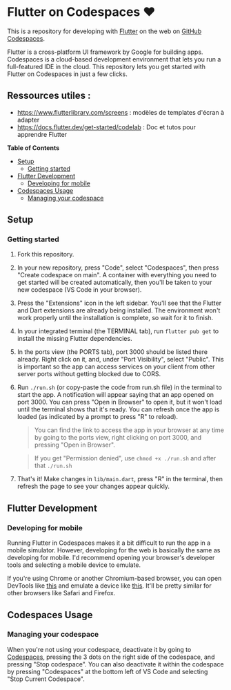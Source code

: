 # Flutter on Codespaces ❤

This is a repository for developing with [Flutter](https://flutter.dev/) on the web on [GitHub Codespaces](https://github.com/features/codespaces).

Flutter is a cross-platform UI framework by Google for building apps. Codespaces is a cloud-based development environment that lets you run a full-featured IDE in the cloud. This repository lets you get started with Flutter on Codespaces in just a few clicks.

## Ressources utiles :
- https://www.flutterlibrary.com/screens : modèles de templates d'écran à adapter
- https://docs.flutter.dev/get-started/codelab : Doc et tutos pour apprendre Flutter

**Table of Contents**
- [Setup](#setup)
  - [Getting started](#getting-started)
- [Flutter Development](#flutter-development)
  - [Developing for mobile](#developing-for-mobile)
- [Codespaces Usage](#codespaces-usage)
  - [Managing your codespace](#managing-your-codespace)

## Setup

### Getting started

1. Fork this repository.

2. In your new repository, press "Code", select "Codespaces", then press "Create codespace on main". A container with everything you need to get started will be created automatically, then you'll be taken to your new codespace (VS Code in your browser).

3. Press the "Extensions" icon in the left sidebar. You'll see that the Flutter and Dart extensions are already being installed. The environment won't work properly until the installation is complete, so wait for it to finish.

4. In your integrated terminal (the TERMINAL tab), run `flutter pub get` to install the missing Flutter dependencies.

5. In the ports view (the PORTS tab), port 3000 should be listed there already. Right click on it, and, under "Port Visibility", select "Public". This is important so the app can access services on your client from other server ports without getting blocked due to CORS.

6. Run `./run.sh` (or copy-paste the code from run.sh file) in the terminal to start the app. A notification will appear saying that an app opened on port 3000. You can press "Open in Browser" to open it, but it won't load until the terminal shows that it's ready. You can refresh once the app is loaded (as indicated by a prompt to press "R" to reload).

    > You can find the link to access the app in your browser at any time by going to the ports view, right clicking on port 3000, and pressing "Open in Browser".

    > If you get "Permission denied", use `chmod +x ./run.sh` and after that `./run.sh`

7. That's it! Make changes in `lib/main.dart`, press "R" in the terminal, then refresh the page to see your changes appear quickly.

## Flutter Development

### Developing for mobile

Running Flutter in Codespaces makes it a bit difficult to run the app in a mobile simulator. However, developing for the web is basically the same as developing for mobile. I'd recommend opening your browser's developer tools and selecting a mobile device to emulate.

If you're using Chrome or another Chromium-based browser, you can open DevTools like [this](https://developer.chrome.com/docs/devtools/open/) and emulate a device like [this](https://developer.chrome.com/docs/devtools/device-mode/). It'll be pretty similar for other browsers like Safari and Firefox.

## Codespaces Usage

### Managing your codespace

When you're not using your codespace, deactivate it by going to [Codespaces](https://github.com/codespaces), pressing the 3 dots on the right side of the codespace, and pressing "Stop codespace". You can also deactivate it within the codespace by pressing "Codespaces" at the bottom left of VS Code and selecting "Stop Current Codespace".

